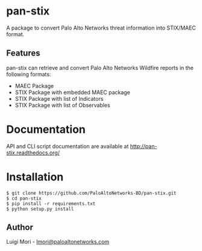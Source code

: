 # pan-stix

A package to convert Palo Alto Networks threat information into STIX/MAEC format.

## Features

pan-stix can retrieve and convert Palo Alto Networks Wildfire reports in the following formats:

- MAEC Package
- STIX Package with embedded MAEC package
- STIX Package with list of Indicators
- STIX Package with list of Observables

# Documentation

API and CLI script documentation are available at http://pan-stix.readthedocs.org/

# Installation

    $ git clone https://github.com/PaloAltoNetworks-BD/pan-stix.git
    $ cd pan-stix
    $ pip install -r requirements.txt
    $ python setup.py install

## Author

Luigi Mori - lmori@paloaltonetworks.com
